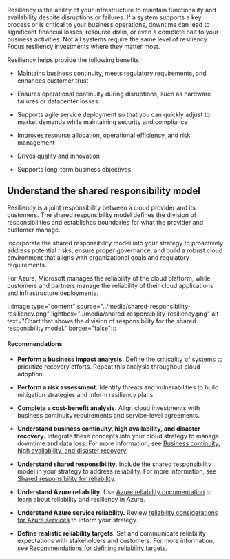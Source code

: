 Resiliency is the ability of your infrastructure to maintain functionality and availability despite disruptions or failures. If a system supports a key process or is critical to your business operations, downtime can lead to significant financial losses, resource drain, or even a complete halt to your business activities. Not all systems require the same level of resiliency. Focus resiliency investments where they matter most.

Resiliency helps provide the following benefits:

- Maintains business continuity, meets regulatory requirements, and enhances customer trust

- Ensures operational continuity during disruptions, such as hardware failures or datacenter losses
- Supports agile service deployment so that you can quickly adjust to market demands while maintaining security and compliance
- Improves resource allocation, operational efficiency, and risk management
- Drives quality and innovation
- Supports long-term business objectives

## Understand the shared responsibility model

Resiliency is a joint responsibility between a cloud provider and its customers. The shared responsibility model defines the division of responsibilities and establishes boundaries for what the provider and customer manage.

Incorporate the shared responsibility model into your strategy to proactively address potential risks, ensure proper governance, and build a robust cloud environment that aligns with organizational goals and regulatory requirements.

For Azure, Microsoft manages the reliability of the cloud platform, while customers and partners manage the reliability of their cloud applications and infrastructure deployments.

:::image type="content" source="../media/shared-responsibility-resiliency.png" lightbox="../media/shared-responsibility-resiliency.png" alt-text="Chart that shows the division of responsibility for the shared responsbility model." border="false":::

#### Recommendations

- **Perform a business impact analysis.** Define the criticality of systems to prioritize recovery efforts. Repeat this analysis throughout cloud adoption.

- **Perform a risk assessment.** Identify threats and vulnerabilities to build mitigation strategies and inform resiliency plans.
- **Complete a cost-benefit analysis.** Align cloud investments with business continuity requirements and service-level agreements.
- **Understand business continuity, high availability, and disaster recovery.** Integrate these concepts into your cloud strategy to manage downtime and data loss. For more information, see [Business continuity, high availability, and disaster recovery](/azure/reliability/concept-business-continuity-high-availability-disaster-recovery).
- **Understand shared responsibility.** Include the shared responsibility model in your strategy to address reliability. For more information, see [Shared responsibility for reliability](/azure/reliability/concept-shared-responsibility).
- **Understand Azure reliability.** Use [Azure reliability documentation](/azure/reliability/overview) to learn about reliability and resiliency in Azure.
- **Understand Azure service reliability.** Review [reliability considerations for Azure services](/azure/reliability/overview-reliability-guidance) to inform your strategy.
- **Define realistic reliability targets.** Set and communicate reliability expectations with stakeholders and customers. For more information, see [Recommendations for defining reliability targets](/azure/well-architected/reliability/metrics).





